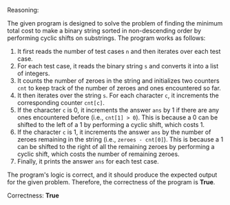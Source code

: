 Reasoning:

The given program is designed to solve the problem of finding the minimum total cost to make a binary string sorted in non-descending order by performing cyclic shifts on substrings. The program works as follows:

1. It first reads the number of test cases `n` and then iterates over each test case.
2. For each test case, it reads the binary string `s` and converts it into a list of integers.
3. It counts the number of zeroes in the string and initializes two counters `cnt` to keep track of the number of zeroes and ones encountered so far.
4. It then iterates over the string `s`. For each character `c`, it increments the corresponding counter `cnt[c]`.
5. If the character `c` is 0, it increments the answer `ans` by 1 if there are any ones encountered before (i.e., `cnt[1] > 0`). This is because a 0 can be shifted to the left of a 1 by performing a cyclic shift, which costs 1.
6. If the character `c` is 1, it increments the answer `ans` by the number of zeroes remaining in the string (i.e., `zeroes - cnt[0]`). This is because a 1 can be shifted to the right of all the remaining zeroes by performing a cyclic shift, which costs the number of remaining zeroes.
7. Finally, it prints the answer `ans` for each test case.

The program's logic is correct, and it should produce the expected output for the given problem. Therefore, the correctness of the program is **True**.

Correctness: **True**